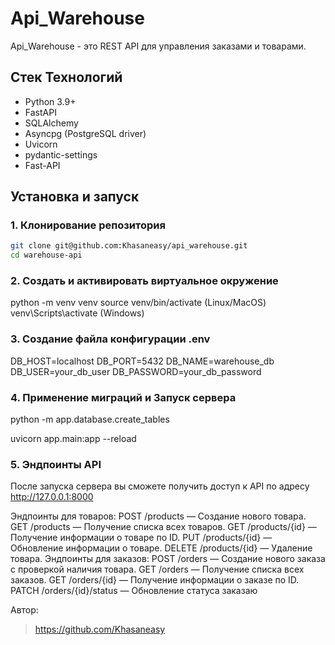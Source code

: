 # Api_Warehouse
Api_Warehouse - это REST API для управления заказами и товарами.


## Стек Технологий
- Python 3.9+
- FastAPI
- SQLAlchemy
- Asyncpg (PostgreSQL driver)
- Uvicorn
- pydantic-settings
- Fast-API


## Установка и запуск

### 1. Клонирование репозитория

```bash
git clone git@github.com:Khasaneasy/api_warehouse.git
cd warehouse-api
```

### 2. Создать и активировать виртуальное окружение

python -m venv venv
source venv/bin/activate (Linux/MacOS)
venv\Scripts\activate (Windows)


### 3. Создание файла конфигурации .env

DB_HOST=localhost
DB_PORT=5432
DB_NAME=warehouse_db
DB_USER=your_db_user
DB_PASSWORD=your_db_password


### 4. Применение миграций и Запуск сервера

python -m app.database.create_tables

uvicorn app.main:app --reload

### 5. Эндпоинты API
После запуска сервера вы сможете получить доступ к API по адресу http://127.0.0.1:8000

Эндпоинты для товаров:
POST /products — Создание нового товара.
GET /products — Получение списка всех товаров.
GET /products/{id} — Получение информации о товаре по ID.
PUT /products/{id} — Обновление информации о товаре.
DELETE /products/{id} — Удаление товара.
Эндпоинты для заказов:
POST /orders — Создание нового заказа с проверкой наличия товара.
GET /orders — Получение списка всех заказов.
GET /orders/{id} — Получение информации о заказе по ID.
PATCH /orders/{id}/status — Обновление статуса заказаю

Автор:

>https://github.com/Khasaneasy